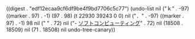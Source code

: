 
((digest . "edf12ecaa9cf6df9be4f9bd7706c5c77") (undo-list nil ("ｋ" . -97) ((marker . 97) . -1) (97 . 98) (t 22930 39243 0 0) nil ("．" . -97) ((marker . 97) . -1) 98 nil ("
" . 72) nil ("- [ソフトコンピューティング](#ソフトコンピューティング)" . 72) nil (18508 . 18509) nil (71 . 18508) nil undo-tree-canary))
